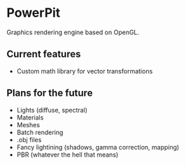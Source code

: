 # PowerPit
Graphics rendering engine based on OpenGL.

## Current features
* Custom math library for vector transformations

## Plans for the future
* Lights (diffuse, spectral)
* Materials
* Meshes
* Batch rendering
* .obj files
* Fancy lightining (shadows, gamma correction, mapping)
* PBR (whatever the hell that means)
